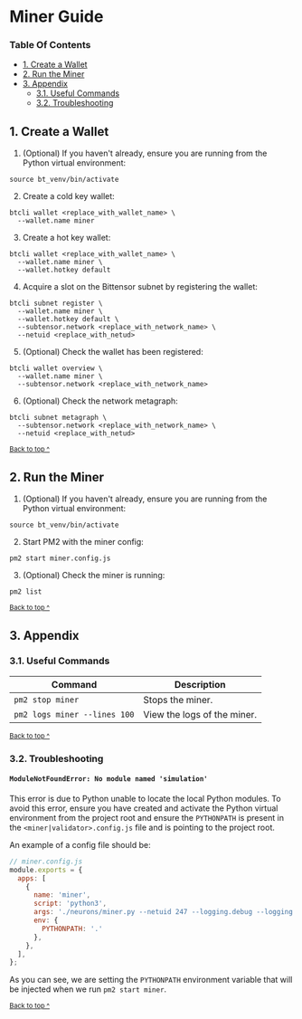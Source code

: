 # Miner Guide

### Table Of Contents

* [1. Create a Wallet](#1-create-a-wallet)
* [2. Run the Miner](#2-run-the-miner)
* [3. Appendix](#3-appendix)
  - [3.1. Useful Commands](#31-useful-commands)
  - [3.2. Troubleshooting](#32-troubleshooting)

## 1. Create a Wallet

1. (Optional) If you haven't already, ensure you are running from the Python virtual environment:
```shell
source bt_venv/bin/activate
```

2. Create a cold key wallet:
```shell
btcli wallet <replace_with_wallet_name> \
  --wallet.name miner
```

3. Create a hot key wallet:
```shell
btcli wallet <replace_with_wallet_name> \
  --wallet.name miner \
  --wallet.hotkey default
```

4. Acquire a slot on the Bittensor subnet by registering the wallet:
```shell
btcli subnet register \
  --wallet.name miner \
  --wallet.hotkey default \
  --subtensor.network <replace_with_network_name> \
  --netuid <replace_with_netud>
```

5. (Optional) Check the wallet has been registered:
```shell
btcli wallet overview \
  --wallet.name miner \
  --subtensor.network <replace_with_network_name>
```

6. (Optional) Check the network metagraph:
```shell
btcli subnet metagraph \
  --subtensor.network <replace_with_network_name> \
  --netuid <replace_with_netud>
```

<sup>[Back to top ^][table-of-contents]</sup>

## 2. Run the Miner

1. (Optional) If you haven't already, ensure you are running from the Python virtual environment:
```shell
source bt_venv/bin/activate
```

2. Start PM2 with the miner config:
```shell
pm2 start miner.config.js
```

3. (Optional) Check the miner is running:
```shell
pm2 list
```

<sup>[Back to top ^][table-of-contents]</sup>

## 3. Appendix

### 3.1. Useful Commands

| Command                      | Description                 |
|------------------------------|-----------------------------|
| `pm2 stop miner`             | Stops the miner.            |
| `pm2 logs miner --lines 100` | View the logs of the miner. |

<sup>[Back to top ^][table-of-contents]</sup>

### 3.2. Troubleshooting

#### `ModuleNotFoundError: No module named 'simulation'`

This error is due to Python unable to locate the local Python modules. To avoid this error, ensure you have created and activate the Python virtual environment from the project root and ensure the `PYTHONPATH` is present in the `<miner|validator>.config.js` file and is pointing to the project root.

An example of a config file should be:
```js
// miner.config.js
module.exports = {
  apps: [
    {
      name: 'miner',
      script: 'python3',
      args: './neurons/miner.py --netuid 247 --logging.debug --logging.trace --subtensor.network test --wallet.name miner --wallet.hotkey default --axon.port 8091',
      env: {
        PYTHONPATH: '.'
      },
    },
  ],
};
```

As you can see, we are setting the `PYTHONPATH` environment variable that will be injected when we run `pm2 start miner`.

<sup>[Back to top ^][table-of-contents]</sup>

<!-- links -->
[table-of-contents]: #table-of-contents

